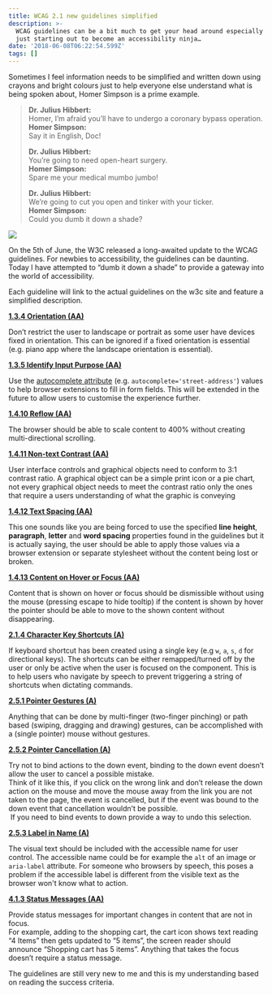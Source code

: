 ```yaml
---
title: WCAG 2.1 new guidelines simplified
description: >-
  WCAG guidelines can be a bit much to get your head around especially if your
  just starting out to become an accessibility ninja…
date: '2018-06-08T06:22:54.599Z'
tags: []
---
```


Sometimes I feel information needs to be simplified and written down using crayons and bright colours just to help everyone else understand what is being spoken about, Homer Simpson is a prime example.

> **Dr. Julius Hibbert:**  
> Homer, I’m afraid you’ll have to undergo a coronary bypass operation.  
> **Homer Simpson:**  
> Say it in English, Doc!
>
> **Dr. Julius Hibbert:**  
> You’re going to need open-heart surgery.  
> **Homer Simpson:**  
> Spare me your medical mumbo jumbo!
>
> **Dr. Julius Hibbert:**  
> We’re going to cut you open and tinker with your ticker.  
> **Homer Simpson:**  
> Could you dumb it down a shade?

![](/assets/uploads/1__ltRuIgQnlosPT__QjAxeYjQ.gif)

On the 5th of June, the W3C released a long-awaited update to the WCAG guidelines. For newbies to accessibility, the guidelines can be daunting. Today I have attempted to “dumb it down a shade” to provide a gateway into the world of accessibility.

Each guideline will link to the actual guidelines on the w3c site and feature a simplified description.

[**1.3.4 Orientation (AA)**](https://www.w3.org/TR/WCAG21/#orientation)

Don’t restrict the user to landscape or portrait as some user have devices fixed in orientation. This can be ignored if a fixed orientation is essential (e.g. piano app where the landscape orientation is essential).

[**1.3.5 Identify Input Purpose (AA)**](https://www.w3.org/TR/WCAG21/#identify-input-purpose)

Use the [autocomplete attribute](https://www.w3.org/TR/html5/sec-forms.html#autofilling-form-controls-the-autocomplete-attribute) (e.g. `autocomplete='street-address'`) values to help browser extensions to fill in form fields. This will be extended in the future to allow users to customise the experience further.

[**1.4.10 Reflow (AA)**](https://www.w3.org/TR/WCAG21/#reflow)

The browser should be able to scale content to 400% without creating multi-directional scrolling.

[**1.4.11 Non-text Contrast (AA)**](https://www.w3.org/TR/WCAG21/#non-text-contrast)

User interface controls and graphical objects need to conform to 3:1 contrast ratio. A graphical object can be a simple print icon or a pie chart, not every graphical object needs to meet the contrast ratio only the ones that require a users understanding of what the graphic is conveying

[**1.4.12 Text Spacing (AA)**](https://www.w3.org/TR/WCAG21/#text-spacing)

This one sounds like you are being forced to use the specified **line height**, **paragraph**, **letter** and **word spacing** properties found in the guidelines but it is actually saying, the user should be able to apply those values via a browser extension or separate stylesheet without the content being lost or broken.

[**1.4.13 Content on Hover or Focus (AA)**](https://www.w3.org/TR/WCAG21/#content-on-hover-or-focus)

Content that is shown on hover or focus should be dismissible without using the mouse (pressing escape to hide tooltip) if the content is shown by hover the pointer should be able to move to the shown content without disappearing.

[**2.1.4 Character Key Shortcuts (A)**](https://www.w3.org/TR/WCAG21/#character-key-shortcuts)

If keyboard shortcut has been created using a single key (e.g `w`, `a`, `s`, `d` for directional keys). The shortcuts can be either remapped/turned off by the user or only be active when the user is focused on the component. This is to help users who navigate by speech to prevent triggering a string of shortcuts when dictating commands.

[**2.5.1 Pointer Gestures (A)**](https://www.w3.org/TR/WCAG21/#pointer-gestures)

Anything that can be done by multi-finger (two-finger pinching) or path based (swiping, dragging and drawing) gestures, can be accomplished with a (single pointer) mouse without gestures.

[**2.5.2 Pointer Cancellation (A)**](https://www.w3.org/TR/WCAG21/#pointer-cancellation)

Try not to bind actions to the down event, binding to the down event doesn’t allow the user to cancel a possible mistake.  
Think of it like this, if you click on the wrong link and don’t release the down action on the mouse and move the mouse away from the link you are not taken to the page, the event is cancelled, but if the event was bound to the down event that cancellation wouldn’t be possible.  
 If you need to bind events to down provide a way to undo this selection.

[**2.5.3 Label in Name (A)**](https://www.w3.org/TR/WCAG21/#label-in-name)

The visual text should be included with the accessible name for user control. The accessible name could be for example the `alt` of an image or `aria-label` attribute. For someone who browsers by speech, this poses a problem if the accessible label is different from the visible text as the browser won't know what to action.

[**4.1.3 Status Messages (AA)**](https://www.w3.org/TR/WCAG21/#status-messages)

Provide status messages for important changes in content that are not in focus.  
For example, adding to the shopping cart, the cart icon shows text reading “4 Items” then gets updated to “5 items”, the screen reader should announce “Shopping cart has 5 items”. Anything that takes the focus doesn’t require a status message.

The guidelines are still very new to me and this is my understanding based on reading the success criteria. 